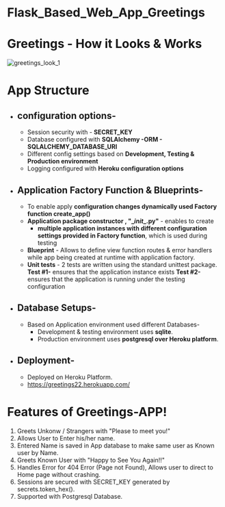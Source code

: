 # Flask_Based_Web_App_Greetings

# Greetings - How it Looks & Works
![greetings_look_1](https://user-images.githubusercontent.com/83899750/164134927-52777a2a-aaa9-4eb4-a33d-b78bad91eaf4.gif)

# App Structure
  - ## configuration options-
    - Session security with - **SECRET_KEY**
    - Database configured with **SQLAlchemy -ORM - SQLALCHEMY_DATABASE_URI**
    - Different config settings based on **Development, Testing & Production environment**
    - Logging configured with **Heroku configuration options**
 
  - ## Application Factory Function & Blueprints-
    - To enable apply **configuration changes dynamically used Factory function create_app()**
    - **Application package constructor , "\__init__.py\"** - enables to create 
        - **multiple application instances with different configuration settings provided in Factory function**, which is used during testing
    -  **Blueprint** - Allows to define view function routes & error handlers while app being created at runtime with application factory.
    -  **Unit tests** - 2 tests are written using the standard unittest package.
        **Test #1-**  ensures that the application instance exists
        **Test #2-**  ensures that the application is running under the testing configuration
        
  - ## Database Setups-
    - Based on Application environment used different Databases-
        - Development & testing environment uses **sqlite**.
        - Production environment uses **postgresql over Heroku platform**.

  - ## Deployment-
    - Deployed on Heroku Platform.
    - https://greetings22.herokuapp.com/

# Features of Greetings-APP!
  1.  Greets Unkonw / Strangers with "Please to meet you!"
  2.  Allows User to Enter his/her name.
  3.  Entered Name is saved in App database to make same user as Known user by Name.
  4.  Greets Known User with "Happy to See You Again!!"
  5.  Handles Error for 404 Error (Page not Found), Allows user to direct to Home page without crashing.
  6.  Sessions are secured with SECRET_KEY generated by secrets.token_hex().
  7.  Supported with Postgresql Database.
